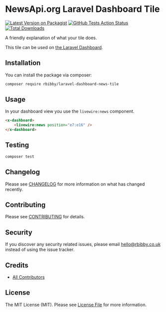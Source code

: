 # NewsApi.org Laravel Dashboard Tile

[![Latest Version on Packagist](https://img.shields.io/packagist/v/:vendor/:package_name.svg?style=flat-square)](https://packagist.org/packages/:vendor/:package_name)
[![GitHub Tests Action Status](https://img.shields.io/github/workflow/status/:vendor/:package_name/run-tests?label=tests)](https://github.com/:vendor/:package_name/actions?query=workflow%3Arun-tests+branch%3Amaster)
[![Total Downloads](https://img.shields.io/packagist/dt/:vendor/:package_name.svg?style=flat-square)](https://packagist.org/packages/:vendor/:package_name)

A friendly explanation of what your tile does.

This tile can be used on [the Laravel Dashboard](https://docs.spatie.be/laravel-dashboard).

## Installation

You can install the package via composer:

```bash
composer require rbibby/laravel-dashboard-news-tile
```

## Usage

In your dashboard view you use the `livewire:news` component.

```html
<x-dashboard>
    <livewire:news position="e7:e16" />
</x-dashboard>
```

## Testing

``` bash
composer test
```

## Changelog

Please see [CHANGELOG](CHANGELOG.md) for more information on what has changed recently.

## Contributing

Please see [CONTRIBUTING](CONTRIBUTING.md) for details.

## Security

If you discover any security related issues, please email hello@rbibby.co.uk instead of using the issue tracker.

## Credits

- [All Contributors](../../contributors)

## License

The MIT License (MIT). Please see [License File](LICENSE.md) for more information.
